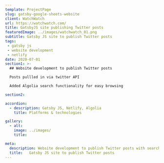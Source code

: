 ```yaml
---
template: ProjectPage
slug: gatsby-google-sheets-website
client: WatchWatch
url: https://watchwatch.com/
title: GatsbyJS site publishing Twitter posts
featuredImage: ../images/watchwatch_01.png
subtitle: Gatsby JS site to publish Twitter posts
tags:
 - gatsby js
 - website development
 - netlify
date: 2020-07-01
section1: >-
  ## Website development to publish Twitter posts

  Posts pullled in via twitter API

  Added Algolia search functionality for easy browsing 

section2:

accordion:
  - description: Gatsby JS, Netlify, Algolia
    title: Platforms & technologies

gallery:
  - alt:
    image: ../images/
    title:

meta:
  description: Website development to publish Twitter posts with search
  title:   Gatsby JS site to publish Twitter posts
---
```


